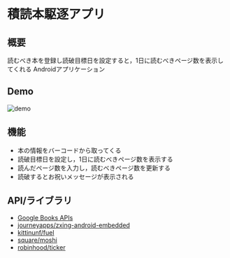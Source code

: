 # 積読本駆逐アプリ

## 概要
読むべき本を登録し読破目標日を設定すると，1日に読むべきページ数を表示してくれる
Androidアプリケーション

## Demo
![demo](https://raw.github.com/wiki/shoooooman/tsundoku-pusher/images/demo.gif)

## 機能
- 本の情報をバーコードから取ってくる
- 読破目標日を設定し，1日に読むべきページ数を表示する
- 読んだページ数を入力し，読むべきページ数を更新する
- 読破するとお祝いメッセージが表示される

## API/ライブラリ
- [Google Books APIs](https://developers.google.com/books)
- [journeyapps/zxing-android-embedded](https://github.com/journeyapps/zxing-android-embedded)
- [kittinunf/fuel](https://github.com/kittinunf/fuel)
- [square/moshi](https://github.com/square/moshi)
- [robinhood/ticker](https://github.com/robinhood/ticker)
